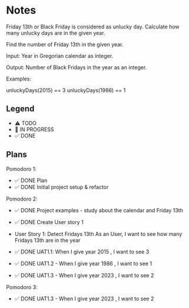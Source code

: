 # Notes

Friday 13th or Black Friday is considered as unlucky day. Calculate how many unlucky days are in the given year.

Find the number of Friday 13th in the given year.

Input: Year in Gregorian calendar as integer.

Output: Number of Black Fridays in the year as an integer.

Examples:

unluckyDays(2015) == 3
unluckyDays(1986) == 1

## Legend
- ⚠ TODO
- 🚧 IN PROGRESS
- ✅ DONE

## Plans

Pomodoro 1:
- ✅ DONE Plan
- ✅ DONE Initial project setup & refactor


Pomodoro 2:
- ✅ DONE Project examples - study about the calendar and Friday 13th
- ✅ DONE Create User story 1
- User Story 1: Detect Fridays 13th
As an User, I want to see how many Fridays 13th are in the year 

- ✅ DONE UAT1.1: When I give year 2015 , I want to see 3 
- ✅ DONE UAT1.2 - When I give year 1986 , I want to see 1
- ✅ DONE UAT1.3 - When I give year 2023 , I want to see 2

Pomodoro 3:
- ✅ DONE UAT1.3 - When I give year 2023 , I want to see 2